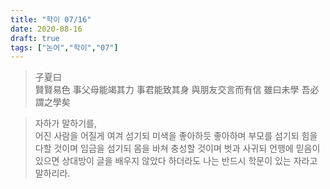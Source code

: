 ```yaml
---
title: "학이 07/16"
date: 2020-08-16
draft: true
tags: ["논어","학이","07"]
---
```


> 子夏曰 </br>
> 賢賢易色 事父母能竭其力 事君能致其身 
> 與朋友交言而有信 雖曰未學 吾必謂之學矣

> 자하가 말하기를, </br>
> 어진 사람을 어질게 여겨 섬기되 미색을 좋아하듯 좋아하며
> 부모를 섬기되 힘을 다할 것이며 임금을 섬기되 몸을 바쳐 충성할 것이며
> 벗과 사귀되 언행에 믿음이 있으면 상대방이 글을 배우지 않았다 하더라도
> 나는 반드시 학문이 있는 자라고 말하리라.

